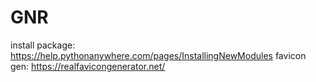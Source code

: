 # GNR
install package: https://help.pythonanywhere.com/pages/InstallingNewModules
favicon gen: https://realfavicongenerator.net/